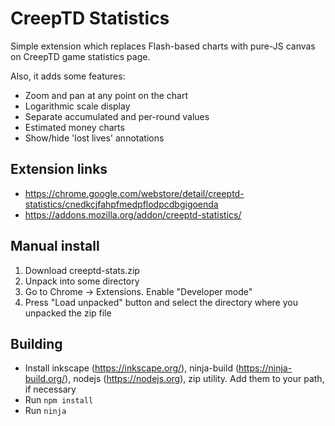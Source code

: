 # CreepTD Statistics

Simple extension which replaces Flash-based charts with pure-JS canvas on CreepTD game statistics page.

Also, it adds some features:

- Zoom and pan at any point on the chart
- Logarithmic scale display
- Separate accumulated and per-round values
- Estimated money charts
- Show/hide 'lost lives' annotations

## Extension links

- https://chrome.google.com/webstore/detail/creeptd-statistics/cnedkcjfahpfmedpflodpcdbgigoenda
- https://addons.mozilla.org/addon/creeptd-statistics/

## Manual install

1. Download creeptd-stats.zip
2. Unpack into some directory
3. Go to Chrome -> Extensions. Enable "Developer mode"
4. Press "Load unpacked" button and select the directory where you unpacked the zip file

## Building

- Install inkscape (https://inkscape.org/), ninja-build (https://ninja-build.org/), nodejs (https://nodejs.org), zip utility. Add them to your path, if necessary
- Run `npm install`
- Run `ninja`
